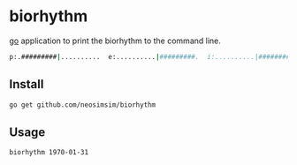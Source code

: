 # biorhythm
[go](https://golang.org) application to print the biorhythm to the command line.
```bash
p:.#########|..........  e:..........|#########.  i:..........|########..
```

## Install
```bash
go get github.com/neosimsim/biorhythm
```

## Usage
```bash
biorhythm 1970-01-31
```
